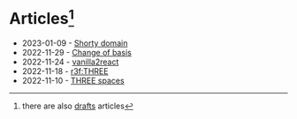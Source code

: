 Articles[^1]
===

- 2023-01-09 - [Shorty domain](shorty-domain.md)
- 2022-11-29 - [Change of basis](change-of-basis.md)
- 2022-11-24 - [vanilla2react](vanilla2react.md)
- 2022-11-18 - [r3f:THREE](r3f.md)
- 2022-11-10 - [THREE spaces](three-spaces.md)

[^1]: there are also [drafts](drafts) articles
